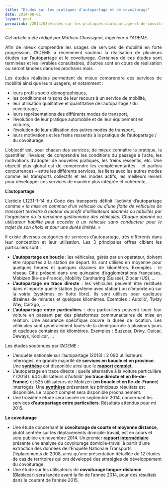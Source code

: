 ```yaml
---
title: "Etudes sur les pratiques d'autopartage et de covoiturage"
date: 2014-08-01
layout: post
permalink: /2014/08/etudes-sur-les-pratiques-dautopartage-et-de-covoiturage.html
---
```


<p style="text-align: justify"><em>Cet article a été rédigé par Mathieu Chassignet, Ingénieur à l'ADEME.</em></p> <p style="text-align: justify">Afin de mieux comprendre les usages de services de mobilité en forte progression, l’ADEME a récemment soutenu la réalisation de plusieurs études sur l’autopartage et le covoiturage. Certaines de ces études sont terminées et les livrables consultables, d’autres sont en cours de réalisation ou seront lancées dans les prochains mois.</p> <p style="text-align: justify">Les études réalisées permettent de mieux comprendre ces services de mobilité ainsi que leurs usagers, et notamment :</p> <ul> <li>leurs profils socio-démographiques,</li> <li>les conditions et raisons de leur recours à un service de mobilité,</li> <li>leur utilisation qualitative et quantitative de l’autopartage / du covoiturage,</li> <li>leurs représentations des différents modes de transport,</li> <li>l’évolution de leur pratique automobile et de leur équipement en voitures,</li> <li>l’évolution de leur utilisation des autres modes de transport,</li> <li>leurs motivations et les freins ressentis à la pratique de l’autopartage / du covoiturage.</li> </ul> <p style="text-align: justify">L’objectif est, pour chacun des services, de mieux connaître la pratique, la quantifier, l’évaluer, de comprendre les conditions du passage à l’acte, les motivations d’adopter de nouvelles pratiques, les freins ressentis, etc. Une objectif plus global est de comprendre les complémentarités – et parfois concurrences – entre les différents services, les liens avec les autres modes comme les transports collectifs et les modes actifs, les meilleurs leviers pour développer ces services de manière plus intégrée et cohérente, …</p> <p style="text-align: justify"></p>  <!--more-->  <p style="text-align: justify"><strong>L’autopartage </strong></p> <p style="text-align: justify">L’article L1231-1-14 du Code des transports définit l’activité d’autopartage comme <em>« la mise en commun d'un véhicule ou d'une flotte de véhicules de transport terrestre à moteur au profit d'utilisateurs abonnés ou habilités par l'organisme ou la personne gestionnaire des véhicules. Chaque abonné ou utilisateur habilité peut accéder à un véhicule sans conducteur pour le trajet de son choix et pour une durée limitée.</em> »</p> <p style="text-align: justify">Il existe diverses catégories de services d’autopartage, très différents dans leur conception et leur utilisation. Les 3 principales offres ciblant les particuliers sont :</p> <ul style="text-align: justify"> <li><strong>L’autopartage en boucle </strong>: les véhicules, gérés par un opérateur, doivent être rapportés à la station de départ. Ils sont utilisés en moyenne pour quelques heures et quelques dizaines de kilomètres. Exemples : le réseau Citiz présent dans une quinzaine d’agglomérations françaises, Mobizen (Ile-de-France), Mobility Carsharing (Suisse), Zipcar (US), …</li> <li><strong>L’autopartage en trace directe</strong> : les véhicules peuvent être restitués dans n’importe quelle station (système avec station) ou n’importe où sur la voirie (systèmes en flotte libre). Ils sont utilisés pour quelques dizaines de minutes et quelques kilomètres. Exemples : Autolib’, Twizy Way, Car2go, …</li> <li><strong>L’autopartage entre particuliers</strong> : des particuliers peuvent louer leur voiture en passant par des plateformes communautaires de mise en relation. Une assurance spécifique couvre la durée de location. Les véhicules sont généralement loués de la demi-journée à plusieurs jours et quelques centaines de kilomètres. Exemples : Buzzcar, Drivy, Ouicar, Deways, Koolicar, …</li> </ul> <p style="text-align: justify">Les études soutenues par l’ADEME :</p> <ul> <li>L’enquête nationale sur l’autopartage (2013) : 2 090 utilisateurs interrogés, en grande majorité de <strong>services en boucle et en province</strong>. Une <strong><a href="http://www.ademe.fr/?name=E96309592FC447BA3FA2C87575F6D360_tomcatlocal1363793025743.pdf">synthèse</a></strong> est disponible ainsi que le <strong><a href="/wp-content/uploads/sites/6/2014/08/ENA_RF_130321.pdf">rapport complet</a></strong>.</li> <li>L’autopartage en trace directe : quelle alternative à la voiture particulière ? (2014). 644 utilisateurs d’Autolib’ (<strong>en trace directe et en Ile-de-France</strong>) et 525 utilisateurs de Mobizen (<strong>en boucle et en Ile-de-France</strong>) interrogés. Une <strong><a href="/wp-content/uploads/sites/6/2014/08/AD_6pages_140512.pdf" target="_blank">synthèse</a></strong> présentant les principaux résultats est disponible. Le rapport complet sera disponible prochainement.</li> <li>Une troisième étude sera lancée en septembre 2014, concernant les services <strong>d’autopartage entre particuliers</strong>. Résultats attendus pour mi 2015.</li> </ul> <p style="text-align: justify"><strong>Le covoiturage </strong></p> <ul> <li>Une étude concernant le <strong>covoiturage de courte et moyenne distance</strong>, plutôt centrée sur les déplacements domicile-travail, est en cours et sera publiée en novembre 2014. Un premier <a href="http://fr.slideshare.net/transportsdufutur/rapport-intermdiaire-a-version-0" target="_blank"><strong>rapport intermédiaire</strong></a> présente une analyse du covoiturage domicile-travail à partir d’une extraction des données de l’Enquête Nationale Transports Déplacements de 2008, ainsi qu’une présentation détaillée de 12 études de cas de territoires qui ont développé des stratégies de développement du covoiturage.</li> <li>Une étude sur les utilisateurs de <strong>covoiturage longue-distance</strong> (Blablacar) sera lancée avant la fin de l’année 2014, pour des résultats dans le courant de l’année 2015.</li> </ul>